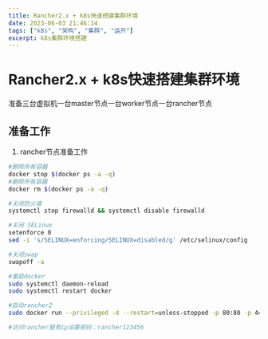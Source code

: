 ```yaml
---
title: Rancher2.x + k8s快速搭建集群环境
date: 2023-06-03 21:46:14
tags: ["k8s", "架构", "集群", "运开"]
excerpt: k8s集群环境搭建
---
```


# Rancher2.x + k8s快速搭建集群环境
准备三台虚拟机一台master节点一台worker节点一台rancher节点

## 准备工作
1. rancher节点准备工作
```bash
#删除所有容器
docker stop $(docker ps -a -q)
#删除所有容器
docker rm $(docker ps -a -q)

#关闭防火墙
systemctl stop firewalld && systemctl disable firewalld

#关闭 SELinux
setenforce 0
sed -i 's/SELINUX=enforcing/SELINUX=disabled/g' /etc/selinux/config

#关闭swap
swapoff -a

#重启docker
sudo systemctl daemon-reload
sudo systemctl restart docker

#启动rancher2
sudo docker run --privileged -d --restart=unless-stopped -p 80:80 -p 443:443 -v /home/dengnanhao/rancher:/var/lib/rancher  rancher/rancher:stable

#访问rancher服务ip设置密码：rancher123456
```